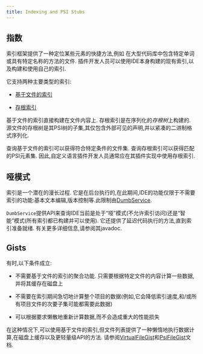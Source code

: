 ```yaml
---
title: Indexing and PSI Stubs
---
```


## 指数


索引框架提供了一种定位某些元素的快捷方法,例如
在大型代码库中包含特定单词或具有特定名称的方法的文件.
插件开发人员可以使用IDE本身构建的现有索引,以及构建和使用自己的索引.


它支持两种主要类型的索引:


* [基于文件的索引](/basics/indexing_and_psi_stubs/file_based_indexes.md)

* [存根索引](/basics/indexing_and_psi_stubs/stub_indexes.md)


基于文件的索引直接构建在文件内容上.
存根索引是在序列化的*存根树*上构建的.
源文件的存根树是其PSI树的子集,其仅包含外部可见的声明,并以紧凑的二进制格式序列化.


查询基于文件的索引可以获得符合特定条件的文件集.
查询存根索引可以获得匹配的PSI元素集.
因此,自定义语言插件开发人员通常应在其插件实现中使用存根索引.


## 哑模式


索引是一个潜在的漫长过程.
它是在后台执行的,在此期间,IDE的功能仅限于不需要索引的功能:基本文本编辑,版本控制等.此限制由[DumbService](upsource:///platform/core-api/src/com/intellij/openapi/project/DumbService.java).


`DumbService`提供API来查询IDE当前是处于“哑”模式(不允许索引访问)还是“智能”模式(所有索引都已构建并可以使用).
它还提供了延迟代码执行的方法,直到索引准备就绪.
有关更多详细信息,请参阅其javadoc.


## Gists


有时,以下条件成立:


* 不需要基于文件的索引的聚合功能.
只需要根据特定文件的内容计算一些数据,并将其缓存在磁盘上

* 不需要在索引期间急切地计算整个项目的数据(例如,它会降低索引速度,和/或所有项目文件的次要子集可能都需要此数据)

* 可以根据要求懒散地重新计算数据,而不会造成重大的性能损失


在这种情况下,可以使用基于文件的索引,但文件列表提供了一种懒惰地执行数据计算,在磁盘上缓存以及更轻量级API的方法.
请参阅[VirtualFileGist](upsource:///platform/indexing-api/src/com/intellij/util/gist/VirtualFileGist.java)和[PsiFileGist](upsource:///platform/indexing-api/src/com/intellij/util/gist/PsiFileGist.java)文档.


